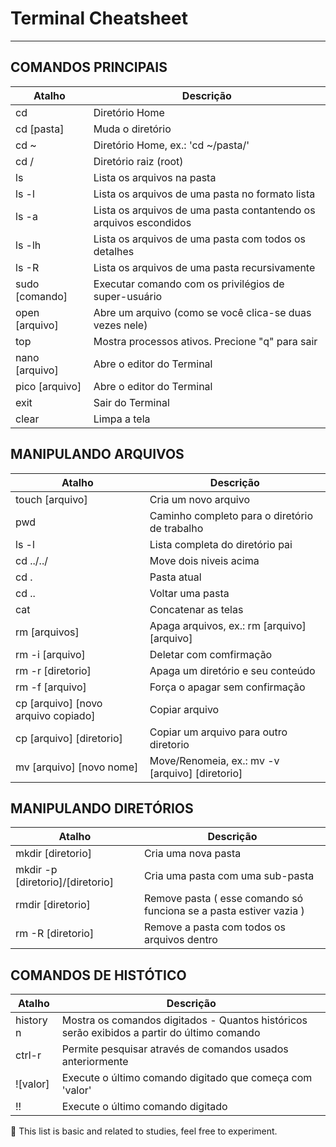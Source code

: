 # Terminal Cheatsheet


------------

## COMANDOS PRINCIPAIS

| Atalho | Descrição |
| ------ | ----------|
| cd | Diretório Home |
| cd [pasta] | Muda o diretório |
| cd ~ | Diretório Home, ex.: 'cd ~/pasta/' |
| cd / | Diretório raiz (root) |
| ls | Lista os arquivos na pasta |
| ls -l | Lista os arquivos de uma pasta no formato lista |
| ls -a | Lista os arquivos de uma pasta contantendo os arquivos escondidos |
| ls -lh | Lista os arquivos de uma pasta com todos os detalhes |
| ls -R | Lista os arquivos de uma pasta recursivamente |
| sudo [comando] | Executar comando com os privilégios de super-usuário |
| open [arquivo] | Abre um arquivo (como se você clica-se duas vezes nele) |
| top | Mostra processos ativos. Precione "q" para sair |
| nano [arquivo] | Abre o editor do Terminal |
| pico	[arquivo] | Abre o editor do Terminal |
| exit | Sair do Terminal |
| clear | Limpa a tela |

## MANIPULANDO ARQUIVOS

| Atalho | Descrição |
| ------ | ----------|
| touch [arquivo] | Cria um novo arquivo |
| pwd | Caminho completo para o diretório de trabalho |
| ls -l | Lista completa do diretório pai |
| cd ../../ | Move dois niveis acima |
| cd . | Pasta atual |
| cd .. | Voltar uma pasta |
| cat | Concatenar as telas |
| rm [arquivos] | Apaga arquivos, ex.: rm [arquivo] [arquivo] |
| rm -i [arquivo] | Deletar com comfirmação |
| rm -r [diretorio] | Apaga um diretório e seu conteúdo |
| rm -f [arquivo] | Força o apagar sem confirmação |
| cp [arquivo] [novo arquivo copiado] | Copiar arquivo |
| cp [arquivo] [diretorio] | Copiar um arquivo para outro diretorio |
| mv [arquivo] [novo nome] | Move/Renomeia, ex.: mv -v [arquivo] [diretorio] |

## MANIPULANDO DIRETÓRIOS

| Atalho | Descrição |
| ------ | ----------|
| mkdir [diretorio] | Cria uma nova pasta |
| mkdir -p [diretorio]/[diretorio] | Cria uma pasta com uma sub-pasta |
| rmdir [diretorio] | Remove pasta ( esse comando só funciona se a pasta estiver vazia ) |
| rm -R [diretorio] | Remove a pasta com todos os arquivos dentro |

## COMANDOS DE HISTÓTICO

| Atalho | Descrição |
| ------ | ----------|
| history n | Mostra os comandos digitados - Quantos históricos serão exibidos a partir do último comando |
| ctrl-r | Permite pesquisar através de comandos usados ​​anteriormente |
| ![valor] | Execute o último comando digitado que começa com 'valor' |
| !! | Execute o último comando digitado |

:floppy_disk: This list is basic and related to studies, feel free to experiment.
